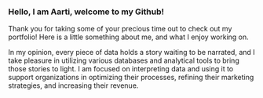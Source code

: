 ### Hello, I am Aarti, welcome to my Github! 

Thank you for taking some of your precious time out to check out my portfolio! Here is a little something about me, and what I enjoy working on.

In my opinion, every piece of data holds a story waiting to be narrated, and I take pleasure in utilizing various databases and analytical tools to bring those stories to light. I am focused on interpreting data and using it to support organizations in optimizing their processes, refining their marketing strategies, and increasing their revenue.

